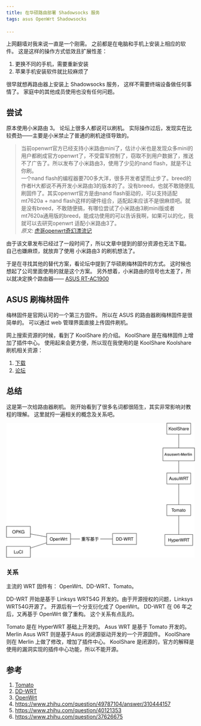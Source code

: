 ```yaml
---
title: 在华硕路由部署 Shadowsocks 服务
tags: asus OpenWrt Shadowsocks

---
```


上网翻墙对我来说一直是一个刚需。
之前都是在电脑和手机上安装上相应的软件。
这是这样的操作方式低效且扩展性差：

1. 更换不同的手机，需要重新安装
2. 苹果手机安装软件就比较麻烦了

很早就想再路由器上安装上 Shadowsocks 服务，
这样不需要终端设备做任何事情了。
家庭中的其他成员使用也没有任何问题。

<!--more-->

## 尝试

原本使用小米路由 3。
论坛上很多人都说可以刷机。
实际操作过后，发现实在比较费劲——主要是小米禁止了普通的刷机途径导致的。

> 当前openwrt官方已经支持小米路由mini了，估计小米也是发现众多mini的用户都刷成官方openwrt了，不受雷军控制了，窃取不到用户数据了，推送不了广告了。所以发布了小米路由3，使用了少见的nand flash，就是不让你刷。  
> 一个nand flash的编程器要700多大洋，很多开发者望而止步了。breed的作者H大都说不再开发小米路由3的版本的了。没有breed，也就不敢随便乱刷固件了。其实openwrt官方是由nand flash驱动的，可以支持适配mt7620a + nand flash这样的硬件组合，适配起来应该不是很麻烦吧。就是没有breed，不敢随便搞，有哪位尝试了小米路由3刷mini版或者mt7620a通用版的breed，能成功使用的可以告诉我啊，如果可以的化，我就可以去研究openwrt 适配小米路由3了。   
> *原文:* [虎哥openwrt奇幻漂流记](http://bbs.xiaomi.cn/t-12922106)

由于该文章发布已经过了一段时间了，所以文章中提到的部分资源也无法下载。
自己也嫌麻烦，就放弃了使用 小米路由3 的刷机想法了。

于是在寻找其他的替代方案，看论坛中提到了华硕刷梅林固件的方式。
这时候也想起了公司里面使用的就是这个方案。
另外想着，小米路由的信号也太差了，所以就决定换个路由器—— [ASUS RT-AC1900](https://item.jd.com/4164451.html)

## ASUS 刷梅林固件

梅林固件是官网认可的一个第三方固件。
所以在 ASUS 的路由器刷梅林固件是很简单的。
可以通过 web 管理界面直接上传固件刷机。

网上搜索资源的时候，看到了 KoolShare 的介绍。
KoolShare 是在梅林固件上增加了插件中心。
使用起来会更方便，所以现在我使用的是 KoolShare
Koolshare刷机相关资源：

1. [下载](http://firmware.koolshare.cn/)
2. [论坛](http://koolshare.cn/thread-126243-1-1.html)



## 总结

这是第一次给路由器刷机。
刚开始看到了很多名词都很陌生，其实非常影响对教程的理解。
这里就捋一遍相关的概念及关系吧。

![关系](/assets/img/blog/wrt/wrts-relation.svg?@1x)


### 关系

主流的 WRT 固件有： OpenWrt、DD-WRT、Tomato。

DD-WRT 开始是基于 Linksys WRT54G 开发的。由于开源授权的问题，Linksys WRT54G开源了。
开源后有一个分支衍化成了 OpenWrt。 DD-WRT 在 06 年之后，又再基于 OpenWrt 做了重构。
这个关系有点乱的。

Tomato 是在 HyperWRT 基础上开发的。 Asus WRT 是基于 Tomato 开发的。
Merlin Asus WRT 则是基于Asus 的闭源驱动开发的一个开源固件。
KoolShare 则在 Merlin 上做了修改，增加了插件中心。
KoolShare 是闭源的，官方的解释是使用的漏洞实现的插件中心功能，所以不能开源。


## 参考

1. [Tomato](https://www.wikiwand.com/en/Tomato_(firmware))
2. [DD-WRT](https://www.wikiwand.com/zh/DD-WRT)
3. [OpenWrt](https://www.wikiwand.com/zh/OpenWrt)
4. https://www.zhihu.com/question/49787104/answer/310444157
5. https://www.zhihu.com/question/40121353
6. https://www.zhihu.com/question/37626675